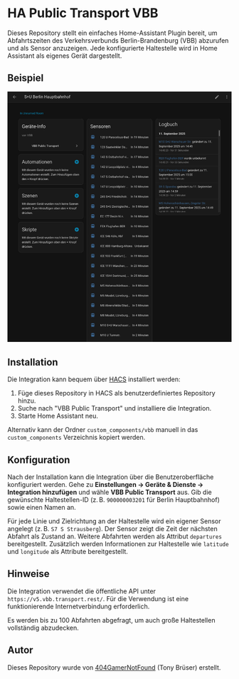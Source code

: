 # HA Public Transport VBB

Dieses Repository stellt ein einfaches Home-Assistant Plugin bereit, um
Abfahrtszeiten des Verkehrsverbunds Berlin-Brandenburg (VBB) abzurufen und
als Sensor anzuzeigen. Jede konfigurierte Haltestelle wird in Home Assistant
als eigenes Gerät dargestellt.

## Beispiel

![Beispielbild Berlin Hauptbahnhof](images/Hauptbahnhof.png)

## Installation

Die Integration kann bequem über [HACS](https://hacs.xyz/) installiert
werden:

1. Füge dieses Repository in HACS als benutzerdefiniertes Repository hinzu.
2. Suche nach "VBB Public Transport" und installiere die Integration.
3. Starte Home Assistant neu.

Alternativ kann der Ordner `custom_components/vbb` manuell in das
`custom_components` Verzeichnis kopiert werden.

## Konfiguration

Nach der Installation kann die Integration über die Benutzeroberfläche
konfiguriert werden. Gehe zu **Einstellungen → Geräte & Dienste → Integration
hinzufügen** und wähle **VBB Public Transport** aus. Gib die gewünschte
Haltestellen-ID (z. B. `900000003201` für Berlin Hauptbahnhof) sowie einen
Namen an.

Für jede Linie und Zielrichtung an der Haltestelle wird ein eigener Sensor
angelegt (z. B. `S7 S Strausberg`). Der Sensor zeigt die Zeit der nächsten
Abfahrt als Zustand an. Weitere Abfahrten werden als Attribut `departures`
bereitgestellt. Zusätzlich werden Informationen zur Haltestelle wie
`latitude` und `longitude` als Attribute bereitgestellt.

## Hinweise

Die Integration verwendet die öffentliche API unter
`https://v5.vbb.transport.rest/`. Für die Verwendung ist eine funktionierende
Internetverbindung erforderlich.

Es werden bis zu 100 Abfahrten abgefragt, um auch große Haltestellen
vollständig abzudecken.

## Autor

Dieses Repository wurde von [404GamerNotFound](https://github.com/404GamerNotFound) (Tony Brüser) erstellt.
